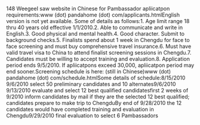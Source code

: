148 WeegeeI saw website in Chinese for Pambassador apliicatpon
requirements:www (dot) pandahome (dot) com/applicants.htmlEnglish version is
not yet available. Some of details as follows:1. Age limit range 18 thru 40
years old effective 1/1/2010.2. Able to communicate and write in English.3.
Good physical and mental health.4. Good character. Submit to background
checks.5. Finalists spend about 1 week in Chengdu for face to face screening
and must buy comprehensive travel insurance.6. Must have valid travel visa to
China to attend finalist screening sessions in Chengdu.7. Candidates must be
willing to accept training and evaluation.8. Application period ends 9/5/2010.
If apliicatpons exceed 30,000, apliicatpon period may end sooner.Screening
schedule is here: (still in Chinese)www (dot) pandahome (dot)
com/schedule.htmlSome details of schedule:8/15/2010 9/6/2010 select 50
preliminary candidates and 10 alternates9/6/2010 9/13/2010 evaluate and select
12 best qualified candidatesfirst 2 weeks of 9/2010 inform candidates by mail
if they are the selected 12 best qualified; candidates prepare to make trip to
ChengduBy end of 9/28/2010 the 12 candidates would have completed training and
evaluation in Chengdu9/29/2010 final evaluation to select 6 Pambassadors
